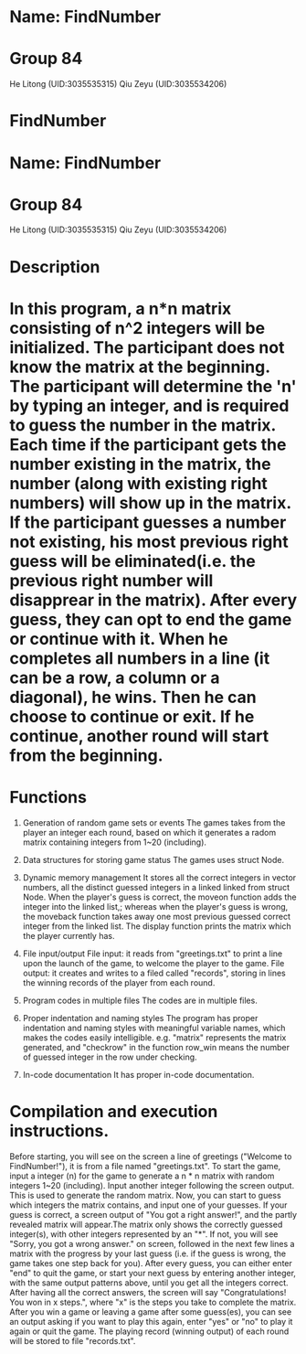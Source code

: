 # Name: FindNumber
# Group 84
  He Litong (UID:3035535315)
  Qiu Zeyu (UID:3035534206)

# FindNumber
# Name: FindNumber
# Group 84
  He Litong (UID:3035535315)
  Qiu Zeyu (UID:3035534206)

# Description

# In this program, a n*n matrix consisting of n^2 integers will be initialized. The participant does not know the matrix at the beginning. The participant will determine the 'n' by typing an integer, and is required to guess the number in the matrix. Each time if the participant gets the number existing in the matrix, the number (along with existing right numbers) will show up in the matrix. If the participant guesses a number not existing, his most previous right guess will be eliminated(i.e. the previous right number will disapprear in the matrix). After every guess, they can opt to end the game or continue with it. When he completes all numbers in a line (it can be a row, a column or a diagonal), he wins. Then he can choose to continue or exit. If he continue, another round will start from the beginning.

# Functions

1. Generation of random game sets or events
The games takes from the player an integer each round, based on which it generates a radom matrix containing integers from 1~20 (including).

2. Data structures for storing game status
The games uses struct Node.

3. Dynamic memory management
It stores all the correct integers in vector<int> numbers, all the distinct guessed integers in a linked linked from struct Node. When the player's guess is correct, the moveon function adds the integer into the linked list,; whereas when the player's guess is wrong, the moveback function takes away one most previous guessed correct integer from the linked list. The display function prints the matrix which the player currently has.

4. File input/output
File input: it reads from "greetings.txt" to print a line upon the launch of the game, to welcome the player to the game.
File output: it creates and writes to a filed called "records", storing in lines the winning records of the player from each round.

5. Program codes in multiple files
The codes are in multiple files.

6. Proper indentation and naming styles
The program has proper indentation and naming styles with meaningful variable names, which makes the codes easily intelligible. e.g. "matrix" represents the matrix generated, and "checkrow" in the function row_win means the number of guessed integer in the row under checking.

7. In-code documentation
It has proper in-code documentation.


# Compilation and execution instructions.

Before starting, you will see on the screen a line of greetings ("Welcome to FindNumber!"), it is from a file named "greetings.txt".
To start the game, input a integer (n) for the game to generate a n * n matrix with random integers 1~20 (including).
Input another integer following the screen output. This is used to generate the random matrix.
Now, you can start to guess which integers the matrix contains, and input one of your guesses.
If your guess is correct, a screen output of "You got a right answer!", and the partly revealed matrix will appear.The matrix only shows the correctly guessed integer(s), with other integers represented by an "*".
If not, you will see "Sorry, you got a wrong answer." on screen, followed in the next few lines a matrix with the progress by your last guess (i.e. if the guess is wrong, the game takes one step back for you).
After every guess, you can either enter "end" to quit the game, or start your next guess by entering another integer, with the same output patterns above, until you get all the integers correct.
After having all the correct answers, the screen will say "Congratulations! You won in x steps.", where "x" is the steps you take to complete the matrix.
After you win a game or leaving a game after some guess(es), you can see an output asking if you want to play this again, enter "yes" or "no" to play it again or quit the game.
The playing record (winning output) of each round will be stored to file "records.txt".
